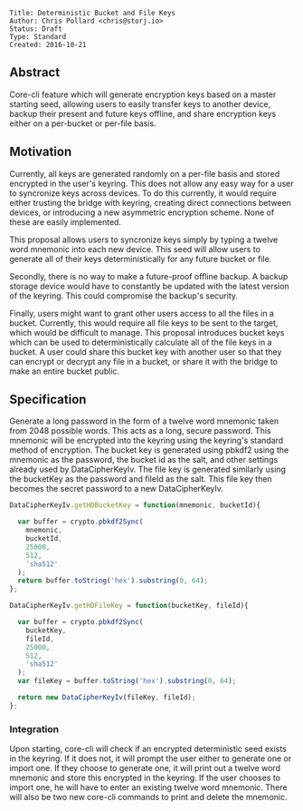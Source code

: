 ```
Title: Deterministic Bucket and File Keys
Author: Chris Pollard <chris@storj.io>
Status: Draft
Type: Standard
Created: 2016-10-21
```

Abstract
--------

Core-cli feature which will generate encryption keys based on a master starting seed, allowing users to easily transfer keys to another device, backup their present and future keys offline, and share encryption keys either on a per-bucket or per-file basis.

Motivation
----------

Currently, all keys are generated randomly on a per-file basis and stored encrypted in the user's keyring. This does not allow any easy way for a user to syncronize keys across devices. To do this currently, it would require either trusting the bridge with keyring, creating direct connections between devices, or introducing a new asymmetric encryption scheme. None of these are easily implemented.

This proposal allows users to syncronize keys simply by typing a twelve word mnemonic into each new device. This seed will allow users to generate all of their keys deterministically for any future bucket or file.

Secondly, there is no way to make a future-proof offline backup. A backup storage device would have to constantly be updated with the latest version of the keyring. This could compromise the backup's security.

Finally, users might want to grant other users access to all the files in a bucket. Currently, this would require all file keys to be sent to the target, which would be difficult to manage. This proposal introduces bucket keys which can be used to deterministically calculate all of the file keys in a bucket. A user could share this bucket key with another user so that they can encrypt or decrypt any file in a bucket, or share it with the bridge to make an entire bucket public.

Specification
-------------

Generate a long password in the form of a twelve word mnemonic taken from 2048 possible words. This acts as a long, secure password. This mnemonic will be encrypted into the keyring using the keyring's standard method of encryption. The bucket key is generated using pbkdf2 using the mnemonic as the password, the bucket id as the salt, and other settings already used by DataCipherKeyIv. The file key is generated similarly using the bucketKey as the password and fileId as the salt. This file key then becomes the secret password to a new DataCipherKeyIv.

```javascript
DataCipherKeyIv.getHDBucketKey = function(mnemonic, bucketId){

  var buffer = crypto.pbkdf2Sync(
    mnemonic,
    bucketId,
    25000,
    512,
    'sha512'
  );
  return buffer.toString('hex').substring(0, 64);
};

DataCipherKeyIv.getHDFileKey = function(bucketKey, fileId){

  var buffer = crypto.pbkdf2Sync(
    bucketKey,
    fileId,
    25000,
    512,
    'sha512'
  );
  var fileKey = buffer.toString('hex').substring(0, 64);

  return new DataCipherKeyIv(fileKey, fileId);
};
```

### Integration

Upon starting, core-cli will check if an encrypted deterministic seed exists in the keyring. If it does not, it will prompt the user either to generate one or import one. If they choose to generate one, it will print out a twelve word mnemonic and store this encrypted in the keyring. If the user chooses to import one, he will have to enter an existing twelve word mnemonic. There will also be two new core-cli commands to print and delete the mnemonic.